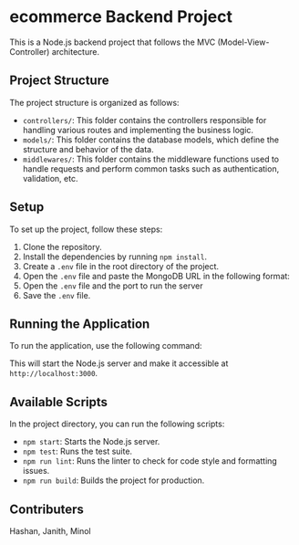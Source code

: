 # ecommerce Backend Project

This is a Node.js backend project that follows the MVC (Model-View-Controller) architecture.

## Project Structure

The project structure is organized as follows:

- `controllers/`: This folder contains the controllers responsible for handling various routes and implementing the business logic.
- `models/`: This folder contains the database models, which define the structure and behavior of the data.
- `middlewares/`: This folder contains the middleware functions used to handle requests and perform common tasks such as authentication, validation, etc.

## Setup

To set up the project, follow these steps:

1. Clone the repository.
2. Install the dependencies by running `npm install`.
3. Create a `.env` file in the root directory of the project.
4. Open the `.env` file and paste the MongoDB URL in the following format:
5. Open the `.env` file and the port to run the server
6. Save the `.env` file.

## Running the Application

To run the application, use the following command:


This will start the Node.js server and make it accessible at `http://localhost:3000`.

## Available Scripts

In the project directory, you can run the following scripts:

- `npm start`: Starts the Node.js server.
- `npm test`: Runs the test suite.
- `npm run lint`: Runs the linter to check for code style and formatting issues.
- `npm run build`: Builds the project for production.

## Contributers

Hashan, Janith, Minol